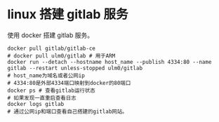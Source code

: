 # linux 搭建 gitlab 服务

使用 docker 搭建 gitlab 服务。

```shell
docker pull gitlab/gitlab-ce
# docker pull ulm0/gitlab # 用于ARM
docker run --detach --hostname host_name --publish 4334:80 --name gitlab --restart unless-stopped ulm0/gitlab
# host_name为域名或者公网ip
# 4334:80是外部4334端口映射到docker的80端口
docker ps # 查看gitlab运行状态
# 如果发现一直重启查看日志
docker logs gitlab
# 通过公网ip和端口查看自己搭建的gitlab网站。
```
